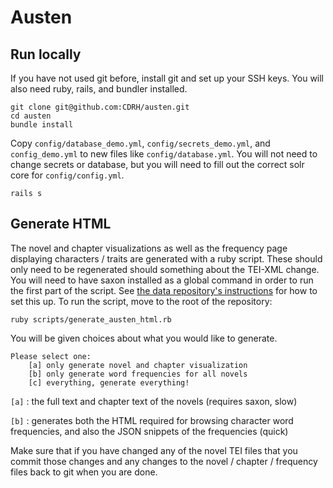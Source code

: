 Austen
===========

## Run locally

If you have not used git before, install git and set up your SSH keys.  You will also need ruby, rails, and bundler installed.

```
git clone git@github.com:CDRH/austen.git
cd austen
bundle install
```

Copy `config/database_demo.yml`, `config/secrets_demo.yml`, and `config_demo.yml` to new files like `config/database.yml`.  You will not need to change secrets or database, but you will need to fill out the correct solr core for `config/config.yml`.

```
rails s
```

## Generate HTML

The novel and chapter visualizations as well as the frequency page displaying characters / traits are generated with a ruby script.  These should only need to be regenerated should something about the TEI-XML change.  You will need to have saxon installed as a global command in order to run the first part of the script.  See [the data repository's instructions](https://github.com/CDRH/data#saxon) for how to set this up.  To run the script, move to the root of the repository:

```
ruby scripts/generate_austen_html.rb
```

You will be given choices about what you would like to generate.

```
Please select one:
    [a] only generate novel and chapter visualization
    [b] only generate word frequencies for all novels
    [c] everything, generate everything!
```

`[a]` : the full text and chapter text of the novels  (requires saxon, slow)

`[b]` : generates both the HTML required for browsing character word frequencies, and also the JSON snippets of the frequencies  (quick)

Make sure that if you have changed any of the novel TEI files that you commit those changes and any changes to the novel / chapter / frequency files back to git when you are done.

